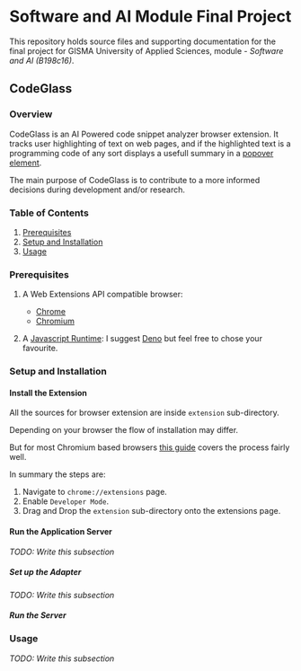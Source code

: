 # Software and AI Module Final Project

This repository holds source files and supporting documentation for the final
project for GISMA University of Applied Sciences, module - *Software and AI
(B198c16)*.

## CodeGlass

### Overview

CodeGlass is an AI Powered code snippet analyzer browser extension. It tracks
user highlighting of text on web pages, and if the highlighted text is a
programming code of any sort displays a usefull summary in a
[popover element](https://developer.mozilla.org/en-US/docs/Web/HTML/Global_attributes/popover).

The main purpose of CodeGlass is to contribute to a more informed decisions
during development and/or research.

### Table of Contents

1. [Prerequisites](#prerequisites)
2. [Setup and Installation](#setup-and-installation)
3. [Usage](#usage)

### Prerequisites

1. A Web Extensions API compatible browser:
   - [Chrome](https://www.google.com/intl/de/chrome/)
   - [Chromium](https://www.chromium.org/getting-involved/download-chromium/)

2. A [Javascript Runtime](https://www.freecodecamp.org/news/javascript-engine-and-runtime-explained/):
   I suggest [Deno](https://deno.com/) but feel free to chose your favourite.

### Setup and Installation

#### Install the Extension

All the sources for browser extension are inside `extension` sub-directory.

Depending on your browser the flow of installation may differ.

But for most Chromium based browsers [this guide](https://www.ssl2buy.com/wiki/how-to-manually-install-a-chrome-extension-in-2-ways)
covers the process fairly well.

In summary the steps are:

1. Navigate to `chrome://extensions` page.
2. Enable `Developer Mode`.
3. Drag and Drop the `extension` sub-directory onto the extensions page.

#### Run the Application Server

*TODO: Write this subsection*

##### Set up the Adapter

*TODO: Write this subsection*

##### Run the Server

### Usage

*TODO: Write this subsection*
